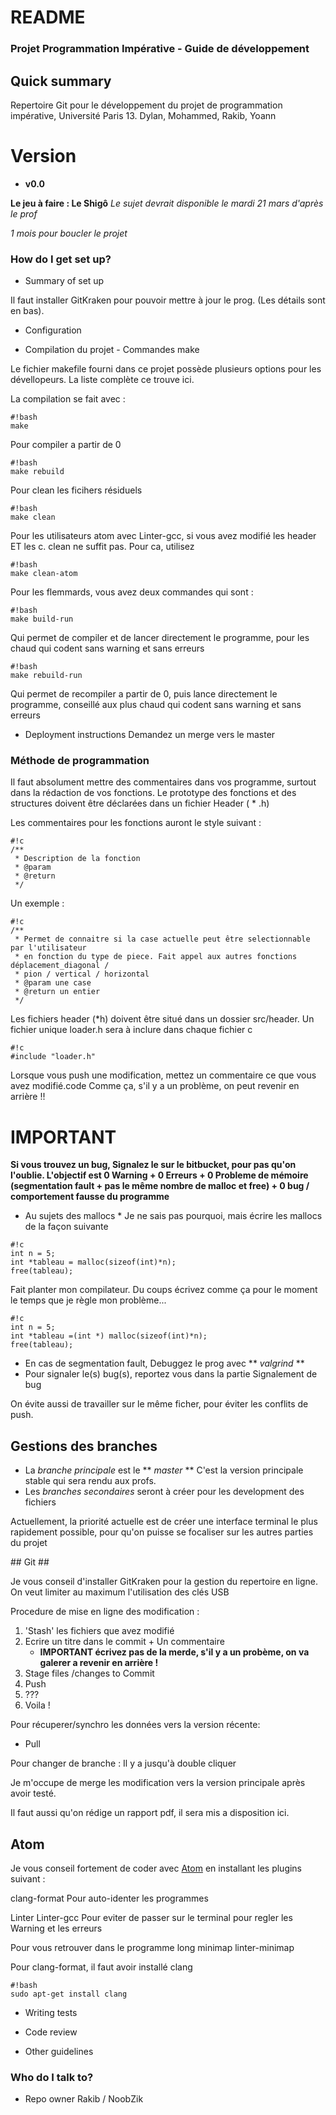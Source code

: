 # README #

### Projet Programmation Impérative - Guide de développement ###

## Quick summary ##

Repertoire Git pour le développement du projet de programmation impérative, Université Paris 13.
Dylan, Mohammed, Rakib, Yoann

# Version #
* **v0.0**

**Le jeu à faire : Le Shigô**
*Le sujet devrait disponible le mardi 21 mars d'après le prof*

*1 mois pour boucler le projet*

### How do I get set up? ###

* Summary of set up

Il faut installer GitKraken pour pouvoir mettre à jour le prog. (Les détails sont en bas).

* Configuration

* Compilation du projet - Commandes make

Le fichier makefile fourni dans ce projet possède plusieurs options pour les dévellopeurs. La liste complète ce trouve ici.

La compilation se fait avec :
```
#!bash
make
```

Pour compiler a partir de 0

```
#!bash
make rebuild
```

Pour clean les ficihers résiduels

```
#!bash
make clean
```
Pour les utilisateurs atom avec Linter-gcc, si vous avez modifié les header ET les c. clean ne suffit pas. Pour ca, utilisez
```
#!bash
make clean-atom
```

Pour les flemmards, vous avez deux commandes qui sont :
```
#!bash
make build-run
```
Qui permet de compiler et de lancer directement le programme, pour les chaud qui codent sans warning et sans erreurs

```
#!bash
make rebuild-run
```
Qui permet de recompiler a partir de 0, puis lance directement le programme, conseillé aux plus chaud qui codent sans warning et sans erreurs

* Deployment instructions
Demandez un merge vers le master

### Méthode de programmation ###

Il faut absolument mettre des commentaires dans vos programme, surtout dans la rédaction de vos fonctions.
Le prototype des fonctions et des structures doivent être déclarées dans un fichier Header ( * .h)

Les commentaires pour les fonctions auront le style suivant :
```
#!c
/**
 * Description de la fonction
 * @param
 * @return
 */
```

Un exemple :

```
#!c
/**
 * Permet de connaitre si la case actuelle peut être selectionnable par l'utilisateur
 * en fonction du type de piece. Fait appel aux autres fonctions déplacement_diagonal / 
 * pion / vertical / horizontal
 * @param une case
 * @return un entier
 */
```

Les fichiers header (\*h) doivent être situé dans un dossier src/header.
Un fichier unique loader.h sera à inclure dans chaque fichier c
```
#!c
#include "loader.h"
```


Lorsque vous push une modification, mettez un commentaire ce que vous avez modifié.code
Comme ça, s'il y a un problème, on peut revenir en arrière !!

# IMPORTANT #
**Si vous trouvez un bug, Signalez le sur le bitbucket, pour pas qu'on l'oublie.
L'objectif est 0 Warning + 0 Erreurs + 0 Probleme de mémoire (segmentation fault + pas le même nombre de malloc et free) + 0 bug / comportement fausse du programme**

* Au sujets des mallocs *
Je ne sais pas pourquoi, mais écrire les mallocs de la façon suivante
```
#!c
int n = 5;
int *tableau = malloc(sizeof(int)*n);
free(tableau); 
```
Fait planter mon compilateur.
Du coups écrivez comme ça pour le moment le temps que je règle mon problème...
```
#!c
int n = 5;
int *tableau =(int *) malloc(sizeof(int)*n);
free(tableau); 
```

* En cas de segmentation fault, Debuggez le prog avec ** *valgrind* **
* Pour signaler le(s) bug(s), reportez vous dans la partie Signalement de bug

On évite aussi de travailler sur le même ficher, pour éviter les conflits de push.


## Gestions des branches ##

* La *branche principale* est le ** *master* ** C'est la version principale stable qui sera rendu aux profs.
* Les *branches secondaires* seront à créer pour les development des fichiers

Actuellement, la priorité actuelle est de créer une interface terminal le plus rapidement possible, pour qu'on puisse se focaliser sur les autres parties du projet

## Git ##

Je vous conseil d'installer GitKraken pour la gestion du repertoire en ligne. On veut limiter au maximum l'utilisation des clés USB

Procedure de mise en ligne des modification :


1. 'Stash' les fichiers que avez modifié
2. Ecrire un titre dans le commit + Un commentaire 
   * **IMPORTANT écrivez pas de la merde, s'il y a un probème, on va galerer a revenir en arrière !**
3. Stage files /changes to Commit
4. Push
5. ???
6. Voila !


Pour récuperer/synchro les données vers la version récente:
- Pull

Pour changer de branche :
Il y a jusqu'à double cliquer

Je m'occupe de merge les modification vers la version principale après avoir testé.


Il faut aussi qu'on rédige un rapport pdf, il sera mis a disposition ici.

## Atom ##

Je vous conseil fortement de coder avec [Atom](http://atom.io) en installant les plugins suivant :

clang-format
Pour auto-identer les programmes

Linter
Linter-gcc
Pour eviter de passer sur le terminal pour regler les Warning et les erreurs

Pour vous retrouver dans le programme long
minimap
linter-minimap

Pour clang-format, il faut avoir installé clang
```
#!bash
sudo apt-get install clang
```

* Writing tests

* Code review
* Other guidelines

### Who do I talk to? ###

* Repo owner Rakib / NoobZik